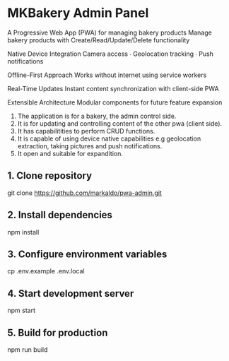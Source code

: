 # MKBakery Admin Panel

A Progressive Web App (PWA) for managing bakery products
Manage bakery products with Create/Read/Update/Delete functionality

Native Device Integration
Camera access ∙ Geolocation tracking ∙ Push notifications

Offline-First Approach
Works without internet using service workers

Real-Time Updates
Instant content synchronization with client-side PWA

Extensible Architecture
Modular components for future feature expansion

 1. The application is for a bakery, the admin control side.                                                             
 2. It is for updating and controlling content of the other pwa (client side).                                           
 3. It has capabilitities to perform CRUD functions.                                                                     
 4. It is capable of using device native capabilities e.g geolocation extraction, taking pictures and push notifications.
 5. It open and suitable for expandition.                                                                                

## 1. Clone repository
git clone https://github.com/markaldo/pwa-admin.git

## 2. Install dependencies
npm install

## 3. Configure environment variables
cp .env.example .env.local

## 4. Start development server
npm start

## 5. Build for production
npm run build
